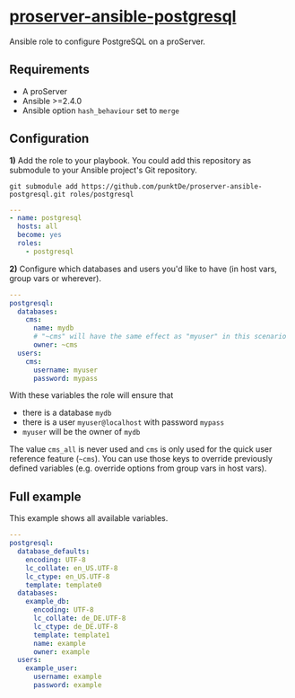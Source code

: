 # [proserver-ansible-postgresql](https://github.com/punktDe/proserver-ansible-postgresql)

Ansible role to configure PostgreSQL on a proServer.

## Requirements

- A proServer
- Ansible >=2.4.0
- Ansible option `hash_behaviour` set to `merge`

## Configuration

**1)** Add the role to your playbook.
You could add this repository as submodule to your Ansible project's Git repository.

```
git submodule add https://github.com/punktDe/proserver-ansible-postgresql.git roles/postgresql
```

```yaml
---
- name: postgresql
  hosts: all
  become: yes
  roles:
    - postgresql
```

**2)** Configure which databases and users you'd like to have (in host vars, group vars or wherever).

```yaml
---
postgresql:
  databases:
    cms:
      name: mydb
      # "~cms" will have the same effect as "myuser" in this scenario
      owner: ~cms
  users:
    cms:
      username: myuser
      password: mypass
```

With these variables the role will ensure that

- there is a database `mydb`
- there is a user `myuser@localhost` with password `mypass`
- `myuser` will be the owner of `mydb`

The value `cms_all` is never used and `cms` is only used for the quick user
reference feature (`~cms`).
You can use those keys to override previously defined variables
(e.g. override options from group vars in host vars).

## Full example

This example shows all available variables.

```yaml
---
postgresql:
  database_defaults:
    encoding: UTF-8
    lc_collate: en_US.UTF-8
    lc_ctype: en_US.UTF-8
    template: template0
  databases:
    example_db:
      encoding: UTF-8
      lc_collate: de_DE.UTF-8
      lc_ctype: de_DE.UTF-8
      template: template1
      name: example
      owner: example
  users:
    example_user:
      username: example
      password: example
```
